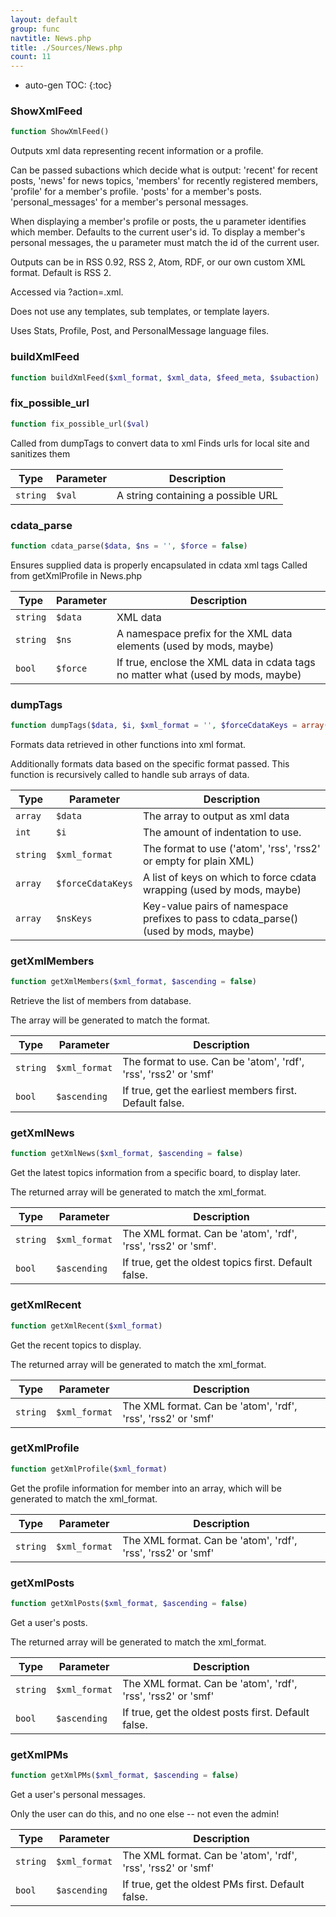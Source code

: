 ```yaml
---
layout: default
group: func
navtitle: News.php
title: ./Sources/News.php
count: 11
---
```

* auto-gen TOC:
{:toc}
### ShowXmlFeed

```php
function ShowXmlFeed()
```
Outputs xml data representing recent information or a profile.

Can be passed subactions which decide what is output:
 'recent' for recent posts,
 'news' for news topics,
 'members' for recently registered members,
 'profile' for a member's profile.
 'posts' for a member's posts.
 'personal_messages' for a member's personal messages.

When displaying a member's profile or posts, the u parameter identifies which member. Defaults
to the current user's id.
To display a member's personal messages, the u parameter must match the id of the current user.

Outputs can be in RSS 0.92, RSS 2, Atom, RDF, or our own custom XML format. Default is RSS 2.

Accessed via ?action=.xml.

Does not use any templates, sub templates, or template layers.

Uses Stats, Profile, Post, and PersonalMessage language files.

### buildXmlFeed

```php
function buildXmlFeed($xml_format, $xml_data, $feed_meta, $subaction)
```
### fix_possible_url

```php
function fix_possible_url($val)
```
Called from dumpTags to convert data to xml
Finds urls for local site and sanitizes them



Type|Parameter|Description
---|---|---
`string`|`$val`|A string containing a possible URL

### cdata_parse

```php
function cdata_parse($data, $ns = '', $force = false)
```
Ensures supplied data is properly encapsulated in cdata xml tags
Called from getXmlProfile in News.php



Type|Parameter|Description
---|---|---
`string`|`$data`|XML data
`string`|`$ns`|A namespace prefix for the XML data elements (used by mods, maybe)
`bool`|`$force`|If true, enclose the XML data in cdata tags no matter what (used by mods, maybe)

### dumpTags

```php
function dumpTags($data, $i, $xml_format = '', $forceCdataKeys = array(), $nsKeys = array())
```
Formats data retrieved in other functions into xml format.

Additionally formats data based on the specific format passed.
This function is recursively called to handle sub arrays of data.

Type|Parameter|Description
---|---|---
`array`|`$data`|The array to output as xml data
`int`|`$i`|The amount of indentation to use.
`string`|`$xml_format`|The format to use ('atom', 'rss', 'rss2' or empty for plain XML)
`array`|`$forceCdataKeys`|A list of keys on which to force cdata wrapping (used by mods, maybe)
`array`|`$nsKeys`|Key-value pairs of namespace prefixes to pass to cdata_parse() (used by mods, maybe)

### getXmlMembers

```php
function getXmlMembers($xml_format, $ascending = false)
```
Retrieve the list of members from database.

The array will be generated to match the format.

Type|Parameter|Description
---|---|---
`string`|`$xml_format`|The format to use. Can be 'atom', 'rdf', 'rss', 'rss2' or 'smf'
`bool`|`$ascending`|If true, get the earliest members first. Default false.

### getXmlNews

```php
function getXmlNews($xml_format, $ascending = false)
```
Get the latest topics information from a specific board,
to display later.

The returned array will be generated to match the xml_format.

Type|Parameter|Description
---|---|---
`string`|`$xml_format`|The XML format. Can be 'atom', 'rdf', 'rss', 'rss2' or 'smf'.
`bool`|`$ascending`|If true, get the oldest topics first. Default false.

### getXmlRecent

```php
function getXmlRecent($xml_format)
```
Get the recent topics to display.

The returned array will be generated to match the xml_format.

Type|Parameter|Description
---|---|---
`string`|`$xml_format`|The XML format. Can be 'atom', 'rdf', 'rss', 'rss2' or 'smf'

### getXmlProfile

```php
function getXmlProfile($xml_format)
```
Get the profile information for member into an array,
which will be generated to match the xml_format.



Type|Parameter|Description
---|---|---
`string`|`$xml_format`|The XML format. Can be 'atom', 'rdf', 'rss', 'rss2' or 'smf'

### getXmlPosts

```php
function getXmlPosts($xml_format, $ascending = false)
```
Get a user's posts.

The returned array will be generated to match the xml_format.

Type|Parameter|Description
---|---|---
`string`|`$xml_format`|The XML format. Can be 'atom', 'rdf', 'rss', 'rss2' or 'smf'
`bool`|`$ascending`|If true, get the oldest posts first. Default false.

### getXmlPMs

```php
function getXmlPMs($xml_format, $ascending = false)
```
Get a user's personal messages.

Only the user can do this, and no one else -- not even the admin!

Type|Parameter|Description
---|---|---
`string`|`$xml_format`|The XML format. Can be 'atom', 'rdf', 'rss', 'rss2' or 'smf'
`bool`|`$ascending`|If true, get the oldest PMs first. Default false.

